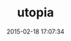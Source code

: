 ---
layout: post
title:  "utopia"
repo:   "ioquatix/utopia"
date:   2015-02-18 17:07:34
gemurl: https://github.com/ioquatix/utopia
---